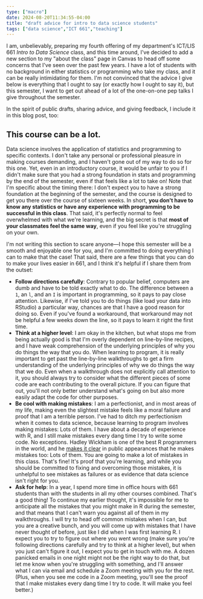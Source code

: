 ```yaml
---
type: ["macro"]
date: 2024-08-20T11:34:55-04:00
title: "draft advice for intro to data science students"
tags: ["data science","ICT 661","teaching"]
---
```

I am, unbelievably, preparing my fourth offering of my department's ICT/LIS 661 *Intro to Data Science* class, and this time around, I've decided to add a new section to my "about the class" page in Canvas to head off some concerns that I've seen over the past few years. I have a lot of students with no background in either statistics or programming who take my class, and it can be really intimidating for them. I'm not convinced that the advice I give below is everything that I ought to say (or exactly how I ought to say it), but this semester, I want to get out ahead of a lot of the one-on-one pep talks I give throughout the semester.

In the spirit of public drafts, sharing advice, and giving feedback, I include it in this blog post, too:

## This course can be a lot.

Data science involves the application of statistics and programming to specific contexts. I don't take any personal or professional pleasure in making courses demanding, and I haven't gone out of my way to do so for this one. Yet, even in an introductory course, it would be unfair to you if I didn't make sure that you had a strong foundation in stats and programming by the end of the semester, even if that feels like a lot to take on! Note that I'm specific about the timing there: I don't expect you to have a strong foundation at the beginning of the semester, and the course is designed to get you there over the course of sixteen weeks. In short, **you don't have to know any statistics or have any experience with programming to be successful in this class**. That said, it's perfectly normal to feel overwhelmed with what we're learning, and the big secret is that **most of your classmates feel the same way**, even if you feel like you're struggling on your own. 

I'm not writing this section to scare anyone—I hope this semester will be a smooth and enjoyable one for you, and I'm committed to doing everything I can to make that the case! That said, there are a few things that you can do to make your lives easier in 661, and I think it's helpful if I share them from the outset:

* **Follow directions carefully**: Contrary to popular belief, computers are dumb and have to be told exactly what to do. The difference between a `1`, an `l`, and an `I` is important in programming, so it pays to pay close attention. Likewise, if I've told you to do things (like load your data into RStudio) a particular way, chances are that I have a good reason for doing so. Even if you've found a workaround, that workaround may not be helpful a few weeks down the line, so it pays to learn it right the first time.
* **Think at a higher level**: I am okay in the kitchen, but what stops me from being actually good is that I'm overly dependent on line-by-line recipes, and I have weak comprehension of the underlying principles of why you do things the way that you do. When learning to program, it is really important to get past the line-by-line walkthroughs to get a firm understanding of the underlying principles of why we do things the way that we do. Even when a walkthrough does not explicitly call attention to it, you should always try to consider what the different pieces of some code are each contributing to the overall picture. If you can figure that out, you'll not only better understand what's going on but also more easily adapt the code for other purposes.
* **Be cool with making mistakes**: I am a perfectionist, and in most areas of my life, making even the slightest mistake feels like a moral failure and proof that I am a terrible person. I've had to ditch my perfectionism when it comes to data science, because learning to program involves making mistakes: Lots of them. I have about a decade of experience with R, and I still make mistakes every dang time I try to write some code. No exceptions. Hadley Wickham is one of the best R programmers in the world, and he [makes it clear](https://www.youtube.com/watch?v=vYwXMnC03I4) in public appearances that he makes mistakes too: Lots of them. You are going to make a lot of mistakes in this class. That's fine! It's proof that you're learning, and while you should be committed to fixing and overcoming those mistakes, it is unhelpful to see mistakes as failures or as evidence that data science isn't right for you.
* **Ask for help**: In a year, I spend more time in office hours with 661 students than with the students in all my other courses combined. That's a good thing! To continue my earlier thought, it's impossible for me to anticipate all the mistakes that you might make in R during the semester, and that means that I can't warn you against all of them in my walkthroughs. I will try to head off common mistakes when I can, but you are a creative bunch, and you will come up with mistakes that I have never thought of before, just like I did when I was first learning R. I expect you to try to figure out where you went wrong (make sure you're following directions carefully and try to think at a higher level), but when you just can't figure it out, I expect you to get in touch with me. A dozen panicked emails in one night might not be the right way to do that, but let me know when you're struggling with something, and I'll answer what I can via email and schedule a Zoom meeting with you for the rest. (Plus, when you see me code in a Zoom meeting, you'll see the proof that I make mistakes every dang time I try to code. It will make you feel better.)
